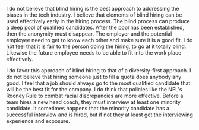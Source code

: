 I do not believe that blind hiring is the best approach to addressing the biases in the tech industry.  I believe that elements of blind hiring can be used effectively early in the hiring process.  The blind process can produce a deep pool of qualified candidates.  After the pool has been established, then the anonymity must disappear.  The employer and the potential employee need to get to know each other and make sure it is a good fit.  I do not feel that it is fair to the person doing the hiring, to go at it totally blind.  Likewise the future employee needs to be able to fit into the work place effectively.  

I do favor this approach of blind hiring to that of a diversity-first approach.  I do not believe that hiring someone just to fill a quota does anybody any good.  I feel that a job should always go to the most qualified candidate that will be the best fit for the company.  I do think that policies like the NFL's Rooney Rule to combat racial discrepancies are more effective.  Before a team hires a new head coach, they must interview at least one minority candidate.  It sometimes happens that the minority candidate has a successful interview and is hired, but if not they at least get the interviewing experience and exposure.    